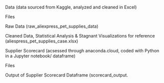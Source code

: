 Data 
(data sourced from Kaggle, analyzed and cleaned in Excel)

  Files
  
  Raw Data (raw_aliexpress_pet_supplies_data)
  
  Cleaned Data, Statistical Analysis & Stagnant Visualizations for reference (aliespress_pet_supplies_case.xlsx)

Supplier Scorecard
(acsessed through anaconda.cloud, coded with Python in a Jupyter notebook/ dataframe)

  Files

  Output of Supplier Scorecard Dataframe (scorecard_output.

